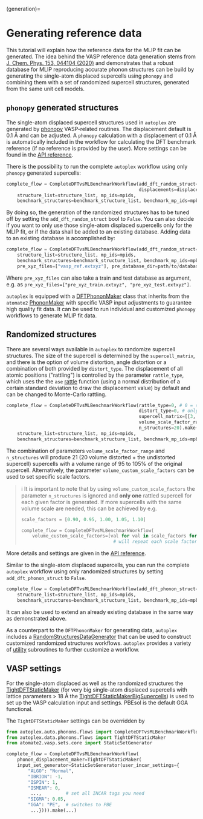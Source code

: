 (generation)=

# Generating reference data

This tutorial will explain how the reference data for the MLIP fit can be generated.
The idea behind the VASP reference data generation stems from [J. Chem. Phys. 153, 044104 (2020)](https://pubs.aip.org/aip/jcp/article/153/4/044104/1056348/Combining-phonon-accuracy-with-high) and demonstrates that a robust database for MLIP reproducing accurate phonon structures can be build by generating the single-atom displaced supercells using `phonopy` and combining them with a set of randomized supercell structures, generated from the same unit cell models.

## `phonopy` generated structures

The single-atom displaced supercell structures used in `autoplex` are generated by [phonopy](https://phonopy.github.io/phonopy/vasp.html) VASP-related routines. The displacement default is 0.1 Å and can be adjusted. A `phonopy` calculation with a displacement of 0.1 Å is automatically included in the workflow for calculating the DFT benchmark reference (if no reference is provided by the user). More settings can be found in the [API reference](#autoplex.auto.phonons.flows.CompleteDFTvsMLBenchmarkWorkflow).

There is the possibility to run the complete `autoplex` workflow using only `phonopy` generated supercells:
```python
complete_flow = CompleteDFTvsMLBenchmarkWorkflow(add_dft_random_struct=False, 
                                                 displacements=displacement_list).make(
    structure_list=structure_list, mp_ids=mpids, 
    benchmark_structures=benchmark_structure_list, benchmark_mp_ids=mpbenchmark)
```
By doing so, the generation of the randomized structures has to be tuned off by setting the `add_dft_random_struct` bool to `False`.
You can also decide if you want to only use those single-atom displaced supercells only for the MLIP fit, or if the data shall be added to an existing database. 
Adding data to an existing database is accomplished by:
```python
complete_flow = CompleteDFTvsMLBenchmarkWorkflow(add_dft_random_struct=False).make(
    structure_list=structure_list, mp_ids=mpids, 
    benchmark_structures=benchmark_structure_list, benchmark_mp_ids=mpbenchmark,
    pre_xyz_files=["vasp_ref.extxyz"], pre_database_dir=path/to/database)
```
Where `pre_xyz_files` can also take a train and test database as argument, e.g. as `pre_xyz_files=["pre_xyz_train.extxyz", "pre_xyz_test.extxyz"]`.

`autoplex` is equipped with a [DFTPhononMaker](#autoplex.data.phonons.flows.DFTPhononMaker) class that inherits from the `atomate2` [PhononMaker](https://materialsproject.github.io/atomate2/reference/atomate2.vasp.flows.phonons.PhononMaker.html#atomate2.vasp.flows.phonons.PhononMaker) with specific VASP input adjustments to guarantee high quality fit data. It can be used to run individual and customized `phonopy` workflows to generate MLIP fit data.

## Randomized structures

There are several ways available in `autoplex` to randomize supercell structures. The size of the supercell is determined by the `supercell_matrix`, and there is the option of volume distortion, angle distortion or a combination of both provided by `distort_type`. The displacement of all atomic positions ("rattling") is controlled by the parameter `rattle_type`, which uses the the `ase` [rattle](https://wiki.fysik.dtu.dk/ase/ase/atoms.html#ase.Atoms.rattle) function (using a normal distribution of a certain standard deviation to draw the displacement value) by default and can be changed to Monte-Carlo rattling.
```python
complete_flow = CompleteDFTvsMLBenchmarkWorkflow(rattle_type=0, # 0 = standard ase.Atoms.rattle(stddev)
                                                 distort_type=0, # only volume distortion
                                                 supercell_matrix=[[3, 0, 0], [0, 3, 0]],
                                                 volume_scale_factor_range=[0.95, 1.05],
                                                 n_structures=20).make(
    structure_list=structure_list, mp_ids=mpids, 
    benchmark_structures=benchmark_structure_list, benchmark_mp_ids=mpbenchmark)
```
The combination of parameters `volume_scale_factor_range` and `n_structures` will produce 21 (20 volume distorted + the undistorted supercell) supercells with a volume range of 95 to 105% of the original supercell. Alternatively, the parameter `volume_custom_scale_factors` can be used to set specific scale factors. 
> ℹ️ It is important to note that by using `volume_custom_scale_factors` the parameter `n_structures` is ignored and **only one** rattled supercell for each given factor is generated. If more supercells with the same volume scale are needed, this can be achieved by e.g. 
> ```python
> scale_factors = [0.90, 0.95, 1.00, 1.05, 1.10]
> 
> complete_flow = CompleteDFTvsMLBenchmarkWorkflow(
>     volume_custom_scale_factors=[val for val in scale_factors for _ in range(5)]).make(...)
>                                   # will repeat each scale factor five times
>```

More details and settings are given in the [API reference](#autoplex.auto.phonons.flows.CompleteDFTvsMLBenchmarkWorkflow).

Similar to the single-atom displaced supercells, you can run the complete `autoplex` workflow using only randomized structures by setting `add_dft_phonon_struct` to `False`.
```python
complete_flow = CompleteDFTvsMLBenchmarkWorkflow(add_dft_phonon_struct=False).make(
    structure_list=structure_list, mp_ids=mpids, 
    benchmark_structures=benchmark_structure_list, benchmark_mp_ids=mpbenchmark)
```
It can also be used to extend an already existing database in the same way as demonstrated above.

As a counterpart to the `DFTPhononMaker` for generating data, `autoplex` includes a [RandomStructuresDataGenerator](#autoplex.data.phonons.flows.RandomStructuresDataGenerator) that can be used to construct customized randomized structures workflows.
`autoplex` provides a variety of [utility](#autoplex.data.common.utils) subroutines to further customize a workflow.



## VASP settings

For the single-atom displaced as well as the randomized structures the [TightDFTStaticMaker](#autoplex.data.phonons.flows.TightDFTStaticMaker) (for very big single-atom displaced supercells with lattice parameters > 18 Å the [TightDFTStaticMakerBigSupercells](#autoplex.data.phonons.flows.TightDFTStaticMakerBigSupercells)) is used to set up the VASP calculation input and settings. PBEsol is the default GGA functional.

The `TightDFTStaticMaker` settings can be overridden by 
```python
from autoplex.auto.phonons.flows import CompleteDFTvsMLBenchmarkWorkflow
from autoplex.data.phonons.flows import TightDFTStaticMaker
from atomate2.vasp.sets.core import StaticSetGenerator

complete_flow = CompleteDFTvsMLBenchmarkWorkflow(
    phonon_displacement_maker=TightDFTStaticMaker(
    input_set_generator=StaticSetGenerator(user_incar_settings={
        "ALGO": "Normal",
        "IBRION": -1,
        "ISPIN": 1,
        "ISMEAR": 0,
         ...,         # set all INCAR tags you need
        "SIGMA": 0.05,
        "GGA": "PE",  # switches to PBE
         ...}))).make(...)
```